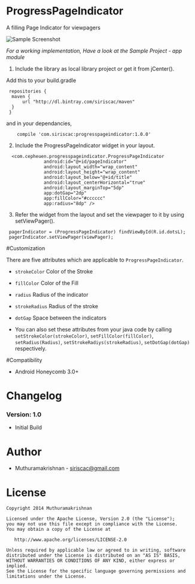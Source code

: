 # ProgressPageIndicator
A filling Page Indicator for viewpagers

![Sample Screenshot](https://raw.githubusercontent.com/siriscac/ProgressPageIndicator/master/screens/screen.png)

*For a working implementation, Have a look at the Sample Project - app module*

1. Include the library as local library project or get it from jCenter(). 

  Add this to your build.gradle
  ```
   repositories {
    maven {
        url "http://dl.bintray.com/siriscac/maven"
    }
   }
   ```
   
   and in your dependancies,
   ```
       compile 'com.siriscac:progresspageindicator:1.0.0'
   ```

2. Include the ProgressPageIndicator widget in your layout.

  ```
    <com.cepheuen.progresspageindicator.ProgressPageIndicator
                android:id="@+id/pageIndicator"
                android:layout_width="wrap_content"
                android:layout_height="wrap_content"
                android:layout_below="@+id/title"
                android:layout_centerHorizontal="true"
                android:layout_marginTop="5dp"
                app:dotGap="2dp"
                app:fillColor="#cccccc"
                app:radius="8dp" />
  ```
    
3. Refer the widget from the layout and set the viewpager to it by using setViewPager().
   
  ```
   pagerIndicator = (ProgressPageIndicator) findViewById(R.id.dotsL);
   pagerIndicator.setViewPager(viewPager);
  ```
   
#Customization

There are five attributes which are applicable to `ProgressPageIndicator`.

  * `strokeColor` Color of the Stroke
  * `fillColor` Color of the Fill
  * `radius` Radius of the indicator
  * `strokeRadius` Radius of the stroke
  * `dotGap` Space between the indicators


  * You can also set these attributes from your java code by calling `setStrokeColor(strokeColor)`, `setFillColor(fillColor)`, `setRadius(Radius)`, `setStrokeRadiys(strokeRadius)`, `setDotGap(dotGap)` respectively.
  
#Compatibility
  
  * Android Honeycomb 3.0+
  
# Changelog

### Version: 1.0

  * Initial Build
  
# Author

  * Muthuramakrishnan - <siriscac@gmail.com>
  
# License

    Copyright 2014 Muthuramakrishnan

    Licensed under the Apache License, Version 2.0 (the "License");
    you may not use this file except in compliance with the License.
    You may obtain a copy of the License at

       http://www.apache.org/licenses/LICENSE-2.0

    Unless required by applicable law or agreed to in writing, software
    distributed under the License is distributed on an "AS IS" BASIS,
    WITHOUT WARRANTIES OR CONDITIONS OF ANY KIND, either express or implied.
    See the License for the specific language governing permissions and
    limitations under the License.
